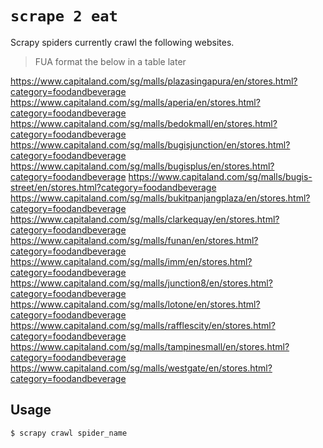 # `scrape 2 eat`

Scrapy spiders currently crawl the following websites.

> FUA format the below in a table later

https://www.capitaland.com/sg/malls/plazasingapura/en/stores.html?category=foodandbeverage
https://www.capitaland.com/sg/malls/aperia/en/stores.html?category=foodandbeverage
https://www.capitaland.com/sg/malls/bedokmall/en/stores.html?category=foodandbeverage
https://www.capitaland.com/sg/malls/bugisjunction/en/stores.html?category=foodandbeverage
https://www.capitaland.com/sg/malls/bugisplus/en/stores.html?category=foodandbeverage
https://www.capitaland.com/sg/malls/bugis-street/en/stores.html?category=foodandbeverage
https://www.capitaland.com/sg/malls/bukitpanjangplaza/en/stores.html?category=foodandbeverage
https://www.capitaland.com/sg/malls/clarkequay/en/stores.html?category=foodandbeverage
https://www.capitaland.com/sg/malls/funan/en/stores.html?category=foodandbeverage
https://www.capitaland.com/sg/malls/imm/en/stores.html?category=foodandbeverage
https://www.capitaland.com/sg/malls/junction8/en/stores.html?category=foodandbeverage
https://www.capitaland.com/sg/malls/lotone/en/stores.html?category=foodandbeverage
https://www.capitaland.com/sg/malls/rafflescity/en/stores.html?category=foodandbeverage
https://www.capitaland.com/sg/malls/tampinesmall/en/stores.html?category=foodandbeverage
https://www.capitaland.com/sg/malls/westgate/en/stores.html?category=foodandbeverage

## Usage

```console
$ scrapy crawl spider_name
```